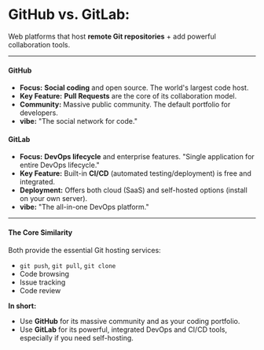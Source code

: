 # GitHub vs. GitLab:

Web platforms that host **remote Git repositories** + add powerful collaboration tools.

---

#### **GitHub**

- **Focus:** **Social coding** and open source. The world's largest code host.
- **Key Feature:** **Pull Requests** are the core of its collaboration model.
- **Community:** Massive public community. The default portfolio for developers.
- **vibe:** "The social network for code."

#### **GitLab**

- **Focus:** **DevOps lifecycle** and enterprise features. "Single application for entire DevOps lifecycle."
- **Key Feature:** Built-in **CI/CD** (automated testing/deployment) is free and integrated.
- **Deployment:** Offers both cloud (SaaS) and self-hosted options (install on your own server).
- **vibe:** "The all-in-one DevOps platform."

---

#### **The Core Similarity**

Both provide the essential Git hosting services:

- `git push`, `git pull`, `git clone`
- Code browsing
- Issue tracking
- Code review

**In short:**

- Use **GitHub** for its massive community and as your coding portfolio.
- Use **GitLab** for its powerful, integrated DevOps and CI/CD tools, especially if you need self-hosting.
